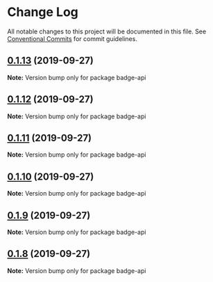 # Change Log

All notable changes to this project will be documented in this file.
See [Conventional Commits](https://conventionalcommits.org) for commit guidelines.

## [0.1.13](https://github.com/stryker-mutator/stryker-dashboard/compare/v0.1.12...v0.1.13) (2019-09-27)

**Note:** Version bump only for package badge-api





## [0.1.12](https://github.com/stryker-mutator/stryker-dashboard/compare/v0.1.11...v0.1.12) (2019-09-27)

**Note:** Version bump only for package badge-api





## [0.1.11](https://github.com/stryker-mutator/stryker-dashboard/compare/v0.1.10...v0.1.11) (2019-09-27)

**Note:** Version bump only for package badge-api





## [0.1.10](https://github.com/stryker-mutator/stryker-dashboard/compare/v0.1.9...v0.1.10) (2019-09-27)

**Note:** Version bump only for package badge-api





## [0.1.9](https://github.com/stryker-mutator/stryker-dashboard/compare/v0.1.8...v0.1.9) (2019-09-27)

**Note:** Version bump only for package badge-api





## [0.1.8](https://github.com/stryker-mutator/stryker-dashboard/compare/v0.1.7...v0.1.8) (2019-09-27)

**Note:** Version bump only for package badge-api
